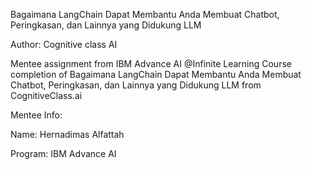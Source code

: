 Bagaimana LangChain Dapat Membantu Anda Membuat Chatbot, Peringkasan, dan Lainnya yang Didukung LLM

Author: Cognitive class AI

Mentee assignment from IBM Advance AI @Infinite Learning Course completion of Bagaimana LangChain Dapat Membantu Anda Membuat Chatbot, Peringkasan, dan Lainnya yang Didukung LLM from CognitiveClass.ai

Mentee Info:

Name: Hernadimas Alfattah

Program: IBM Advance AI

